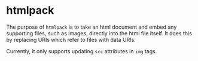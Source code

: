 # htmlpack

The purpose of `htmlpack` is to take an html document and embed any supporting
files, such as images, directly into the html file itself. It does this by
replacing URIs which refer to files with data URIs.

Currently, it only supports updating `src` attributes in `img` tags.
